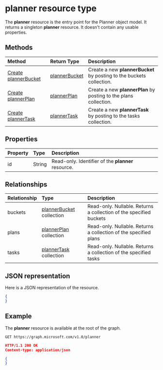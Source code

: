 # planner resource type

The **planner** resource is the entry point for the Planner object model. It returns a singleton **planner** resource.  It doesn't contain any usable properties.


## Methods

| Method		   | Return Type	|Description|
|:---------------|:--------|:----------|
|[Create plannerBucket](../api/planner_post_buckets.md) |[plannerBucket](plannerbucket.md)| Create a new **plannerBucket** by posting to the buckets collection.|
|[Create plannerPlan](../api/planner_post_plans.md) |[plannerPlan](plannerplan.md)| Create a new **plannerPlan** by posting to the plans collection.|
|[Create plannerTask](../api/planner_post_tasks.md) |[plannerTask](plannertask.md)| Create a new **plannerTask** by posting to the tasks collection.|

## Properties
| Property	   | Type	|Description|
|:---------------|:--------|:----------|
|id|String| Read-only. Identifier of the **planner** resource.|

## Relationships
| Relationship | Type	|Description|
|:---------------|:--------|:----------|
|buckets|[plannerBucket](plannerbucket.md) collection| Read-only. Nullable. Returns a collection of the specified buckets|
|plans|[plannerPlan](plannerplan.md) collection| Read-only. Nullable. Returns a collection of the specified plans|
|tasks|[plannerTask](plannertask.md) collection| Read-only. Nullable. Returns a collection of the specified tasks|

## JSON representation
Here is a JSON representation of the resource.

<!-- {
  "blockType": "resource",
  "baseType": "microsoft.graph.entity",
  "@odata.type": "microsoft.graph.planner"
}-->

```json
{
}
```

## Example

The **planner** resource is available at the root of the graph.

<!--{
  "blockType": "request"
}-->
```http
GET https://graph.microsoft.com/v1.0/planner
```

<!--{
  "blockType": "response",
  "@odata.type": "microsoft.graph.planner"
}-->
```json
HTTP/1.1 200 OK
Content-type: application/json

{
}
```

<!-- uuid: 8fcb5dbc-d5aa-4681-8e31-b001d5168d79
2015-10-25 14:57:30 UTC -->
<!-- {
  "type": "#page.annotation",
  "description": "planner resource",
  "keywords": "",
  "section": "documentation",
  "tocPath": ""
}-->